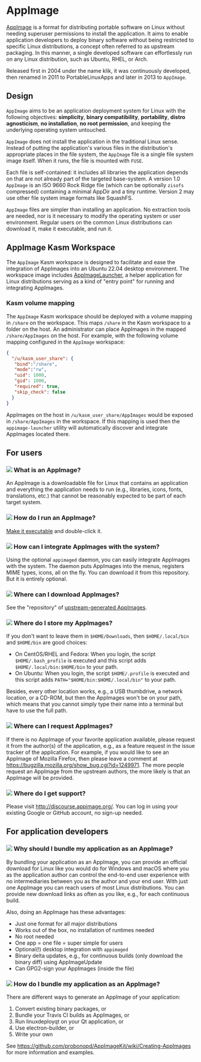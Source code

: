 # AppImage

[AppImage](https://appimage.org) is a format for distributing portable software
on Linux without needing superuser permissions to install the application.
It aims to enable application developers to deploy binary software without
being restricted to specific Linux distributions, a concept often referred
to as upstream packaging. In this manner, a single developed software can
effortlessly run on any Linux distribution, such as Ubuntu, RHEL, or Arch.

Released first in 2004 under the name klik, it was continuously developed,
then renamed in 2011 to PortableLinuxApps and later in 2013 to `AppImage`.

## Design

`AppImage` aims to be an application deployment system for Linux with the
following objectives: **simplicity**, **binary compatibility**, **portability**,
**distro agnosticism**, **no installation**, **no root permission**, and keeping
the underlying operating system untouched.

`AppImage` does not install the application in the traditional Linux sense.
Instead of putting the application's various files in the distribution's
appropriate places in the file system, the `AppImage` file is a single file
system image itself. When it runs, the file is mounted with `FUSE`.

Each file is self-contained: it includes all libraries the application depends
on that are not already part of the targeted base-system. A version 1.0
`AppImage` is an ISO 9660 Rock Ridge file (which can be optionally `zisofs`
compressed) containing a minimal AppDir and a tiny runtime. Version 2 may use
other file system image formats like SquashFS.

`AppImage` files are simpler than installing an application. No extraction tools
are needed, nor is it necessary to modify the operating system or user environment.
Regular users on the common Linux distributions can download it, make it executable,
and run it.

## AppImage Kasm Workspace

The `AppImage` Kasm workspace is designed to facilitate and ease the integration
of AppImages into an Ubuntu 22.04 desktop environment. The workspace image includes
[AppImageLauncher](https://github.com/TheAssassin/AppImageLauncher), a helper
application for Linux distributions serving as a kind of "entry point" for running
and integrating AppImages.

### Kasm volume mapping

The `AppImage` Kasm workspace should be deployed with a volume mapping in `/share`
on the workspace. This maps `/share` in the Kasm workspace to a folder on the host.
An administrator can place AppImages in the mapped `/share/AppImages` on the host.
For example, with the following volume mapping configured in the `AppImage` workspace:

```json
{
  "/u/kasm_user_share": {
   "bind":"/share",
   "mode":"rw",
   "uid": 1000,
   "gid": 1000,
   "required": true,
   "skip_check": false
  }
}
```

AppImages on the host in `/u/kasm_user_share/AppImages` would be exposed in
`/share/AppImages` in the workspace. If this mapping is used then the
`appimage-launcher` utility will automatically discover and integrate
AppImages located there.

## For users

### ![](https://github.com/encharm/Font-Awesome-SVG-PNG/raw/master/black/png/48/question-circle.png) What is an AppImage?

An AppImage is a downloadable file for Linux that contains an application and everything the application needs to run (e.g., libraries, icons, fonts, translations, etc.) that cannot be reasonably expected to be part of each target system.

### ![](https://github.com/encharm/Font-Awesome-SVG-PNG/raw/master/black/png/48/question-circle.png) How do I run an AppImage?

[Make it executable](http://discourse.appimage.org/t/how-to-make-an-appimage-executable/80) and double-click it.

### ![](https://github.com/encharm/Font-Awesome-SVG-PNG/raw/master/black/png/48/question-circle.png) How can I integrate AppImages with the system?

Using the optional `appimaged` daemon, you can easily integrate AppImages with the system. The daemon puts AppImages into the menus, registers MIME types, icons, all on the fly. You can download it from this repository. But it is entirely optional.

### ![](https://github.com/encharm/Font-Awesome-SVG-PNG/raw/master/black/png/48/question-circle.png) Where can I download AppImages?
See the "repository" of [upstream-generated AppImages](https://appimage.github.io/apps/).

### ![](https://github.com/encharm/Font-Awesome-SVG-PNG/raw/master/black/png/48/question-circle.png) Where do I store my AppImages?
If you don't want to leave them in `$HOME/Downloads`, then `$HOME/.local/bin` and `$HOME/bin` are good choices:
* On CentOS/RHEL and Fedora: When you login, the script `$HOME/.bash_profile` is executed and this script adds `$HOME/.local/bin:$HOME/bin` to your path.
* On Ubuntu: When you login, the script `$HOME/.profile` is executed and this script adds `PATH="$HOME/bin:$HOME/.local/bin"` to your path.

Besides, every other location works, e.g., a USB thumbdrive, a network location, or a CD-ROM, but then the AppImages won't be on your path, which means that you cannot simply type their name into a terminal but have to use the full path.

### ![](https://github.com/encharm/Font-Awesome-SVG-PNG/raw/master/black/png/48/question-circle.png) Where can I request AppImages?
If there is no AppImage of your favorite application available, please request it from the author(s) of the application, e.g., as a feature request in the issue tracker of the application. For example, if you would like to see an AppImage of Mozilla Firefox, then please leave a comment at https://bugzilla.mozilla.org/show_bug.cgi?id=1249971. The more people request an AppImage from the upstream authors, the more likely is that an AppImage will be provided.

### ![](https://github.com/encharm/Font-Awesome-SVG-PNG/raw/master/black/png/48/question-circle.png) Where do I get support?

Please visit http://discourse.appimage.org/. You can log in using your existing Google or GitHub account, no sign-up needed.

## For application developers

### ![](https://github.com/encharm/Font-Awesome-SVG-PNG/raw/master/black/png/48/question-circle.png) Why should I bundle my application as an AppImage?

By bundling your application as an AppImage, you can provide an official download for Linux like you would do for Windows and macOS where you as the application author can control the end-to-end user experience with no intermediaries between you as the author and your end user. With just one AppImage you can reach users of most Linux distributions. You can provide new download links as often as you like, e.g., for each continuous build.

Also, doing an AppImage has these advantages:
- Just one format for all major distributions
- Works out of the box, no installation of runtimes needed
- No root needed
- One app = one file = super simple for users
- Optional(!) desktop integration with `appimaged`
- Binary delta updates, e.g., for continuous builds (only download the binary diff) using AppImageUpdate
- Can GPG2-sign your AppImages (inside the file)

### ![](https://github.com/encharm/Font-Awesome-SVG-PNG/raw/master/black/png/48/question-circle.png) How do I bundle my application as an AppImage?

There are different ways to generate an AppImage of your application:

1. Convert existing binary packages, or
2. Bundle your Travis CI builds as AppImages, or
3. Run linuxdeployqt on your Qt application, or
4. Use electron-builder, or
5. Write your own

See https://github.com/probonopd/AppImageKit/wiki/Creating-AppImages for more information and examples.
